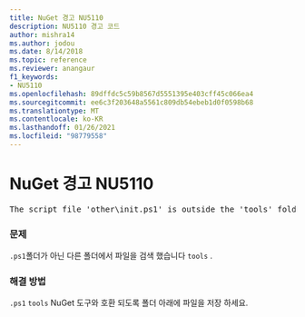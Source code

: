 ```yaml
---
title: NuGet 경고 NU5110
description: NU5110 경고 코드
author: mishra14
ms.author: jodou
ms.date: 8/14/2018
ms.topic: reference
ms.reviewer: anangaur
f1_keywords:
- NU5110
ms.openlocfilehash: 89dffdc5c59b8567d5551395e403cff45c066ea4
ms.sourcegitcommit: ee6c3f203648a5561c809db54ebeb1d0f0598b68
ms.translationtype: MT
ms.contentlocale: ko-KR
ms.lasthandoff: 01/26/2021
ms.locfileid: "98779558"
---
```

# <a name="nuget-warning-nu5110"></a>NuGet 경고 NU5110
<pre>The script file 'other\init.ps1' is outside the 'tools' folder and hence will not be executed during installation of this package. Move it into the 'tools' folder.</pre>

### <a name="issue"></a>문제

`.ps1`폴더가 아닌 다른 폴더에서 파일을 검색 했습니다 `tools` .


### <a name="solution"></a>해결 방법

`.ps1` `tools` NuGet 도구와 호환 되도록 폴더 아래에 파일을 저장 하세요.

